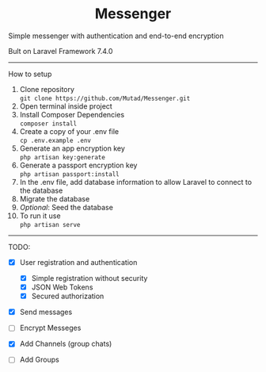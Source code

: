 <h1 align="center">Messenger</h1>
<p>Simple messenger with authentication and end-to-end encryption</p>
<p>Bult on Laravel Framework 7.4.0</p>

<hr>
How to setup

1. Clone repository\
    `git clone https://github.com/Mutad/Messenger.git`
2. Open terminal inside project
3. Install Composer Dependencies\
    `composer install`
4. Create a copy of your .env file\
    `cp .env.example .env`
5. Generate an app encryption key\
    `php artisan key:generate`
6. Generate a passport encryption key\
    `php artisan passport:install`
7. In the .env file, add database information to allow Laravel to connect to the database
8. Migrate the database
9. _Optional_: Seed the database
10. To run it use\
    `php artisan serve`

<hr>

TODO:
- [x] User registration and authentication
  - [x] Simple registration without security
  - [x] JSON Web Tokens 
  - [x] Secured authorization
- [x] Send messages
- [ ] Encrypt Messeges
- [x] Add Channels (group chats)
- [ ] Add Groups

